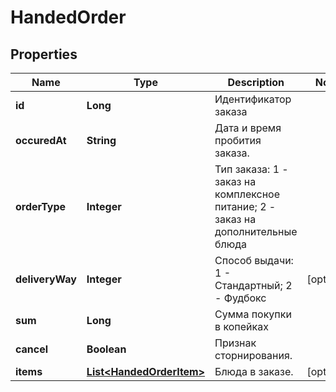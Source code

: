 # HandedOrder

## Properties
Name | Type | Description | Notes
------------ | ------------- | ------------- | -------------
**id** | **Long** | Идентификатор заказа | 
**occuredAt** | **String** | Дата и время пробития заказа. | 
**orderType** | **Integer** | Тип заказа: 1 - заказ на комплексное питание; 2 - заказ на дополнительные блюда | 
**deliveryWay** | **Integer** | Способ выдачи: 1 - Стандартный; 2 - Фудбокс |  [optional]
**sum** | **Long** | Сумма покупки в копейках | 
**cancel** | **Boolean** | Признак сторнирования. | 
**items** | [**List&lt;HandedOrderItem&gt;**](HandedOrderItem.md) | Блюда в заказе. |  [optional]
